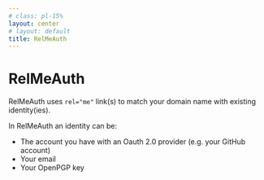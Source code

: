 ```yaml
---
# class: pl-15%
layout: center
# layout: default
title: RelMeAuth
---
```


<h1>RelMeAuth</h1>

<Transform scale="0.9">

RelMeAuth uses <code class="color:accent">rel="me"</code> link(s) to match your <span class="color:accent">domain name</span> with existing <span class="color:accent">identity(ies)</span>.

In RelMeAuth an identity can be:

- The account you have with an Oauth 2.0 provider (e.g. your GitHub account)
- Your email
- Your OpenPGP key

</Transform>

<!--
Very few OAuth 2.0 providers support <code>rel="me"</code>. And not all websites that implement RelMeAuth support all OAuth providers (typically they support only GitHub).

If a website that implements RelMeAuth allows you to login using email, phone or OpenPGP key, you don't need an identity on a third-party OAuth 2.0 provider (e.g. you don't need a GitHub account).

If any of your rel="me" links also include `authn` in the list of rels, then IndieLogin.com will only use the links with authn, and will no longer consider your plain rel="me" links as authentication options.
https://indielogin.com/setup
-->

